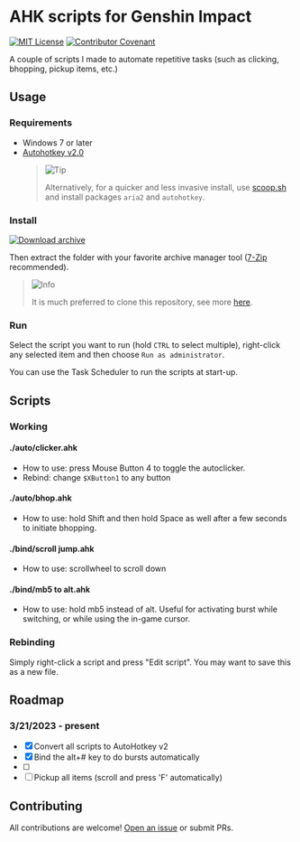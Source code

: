 # AHK scripts for Genshin Impact

[![MIT License](https://img.shields.io/badge/License-MIT-green.svg)](LICENSE) [![Contributor Covenant](https://img.shields.io/badge/Contributor%20Covenant-2.1-4baaaa.svg)](code_of_conduct.md)

A couple of scripts I made to automate repetitive tasks (such as clicking, bhopping, pickup items, etc.)

## Usage

### Requirements

- Windows 7 or later
- [Autohotkey v2.0](https://autohotkey.com)  
  > <picture>
  >   <source media="(prefers-color-scheme: light)" srcset="https://github.com/Mqxx/GitHub-Markdown/blob/main/blockquotes/badge/light-theme/tip.svg">
  >   <img alt="Tip" src="https://github.com/Mqxx/GitHub-Markdown/blob/main/blockquotes/badge/dark-theme/tip.svg">
  > </picture><br>
  >
  > Alternatively, for a quicker and less invasive install, use [scoop.sh](https://scoop.sh/) and install packages `aria2` and `autohotkey`.

### Install

[![Download archive](https://img.shields.io/badge/-Download%20repository%20as%20archive-green)](https://github.com/akippnn/genshin-ahks/archive/refs/heads/main.zip)

Then extract the folder with your favorite archive manager tool ([7-Zip](https://www.7-zip.org/) recommended).

> <picture>
>   <source media="(prefers-color-scheme: light)" srcset="https://github.com/Mqxx/GitHub-Markdown/blob/main/blockquotes/badge/light-theme/info.svg">
>   <img alt="Info" src="https://github.com/Mqxx/GitHub-Markdown/blob/main/blockquotes/badge/dark-theme/info.svg">
> </picture><br>
>
> It is much preferred to clone this repository, see more [here](https://akippnn.github.io/docs/page/github/repo/clone.html).

### Run

Select the script you want to run (hold `CTRL` to select multiple), right-click any selected item and then choose `Run as administrator`.

You can use the Task Scheduler to run the scripts at start-up.

## Scripts

### Working

#### ./auto/clicker.ahk  

- How to use: press Mouse Button 4 to toggle the autoclicker.
- Rebind: change `$XButton1` to any button
  
#### ./auto/bhop.ahk  

- How to use: hold Shift and then hold Space as well after a few seconds to initiate bhopping.

#### ./bind/scroll jump.ahk  

- How to use: scrollwheel to scroll down

#### ./bind/mb5 to alt.ahk

- How to use: hold mb5 instead of alt. Useful for activating burst while switching, or while using the in-game cursor.

### Rebinding

Simply right-click a script and press "Edit script". You may want to save this as a new file.

## Roadmap

### 3/21/2023 - present

- [x] Convert all scripts to AutoHotkey v2
- [x] Bind the alt+# key to do bursts automatically
- [ ]
- [ ] Pickup all items (scroll and press 'F' automatically)

## Contributing

All contributions are welcome! [Open an issue](https://github.com/akippnn/genshin-ahks/issues/new) or submit PRs.